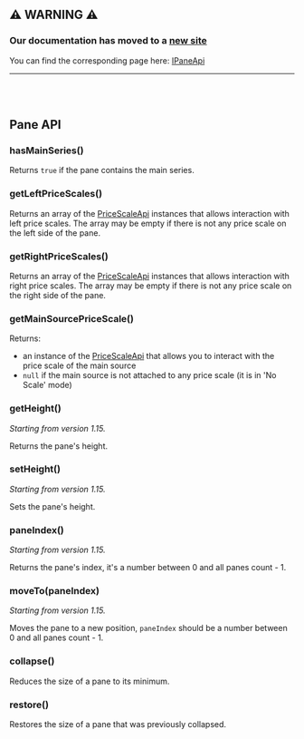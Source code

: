 ## :warning: WARNING :warning:

### Our documentation has moved to a [new site](https://www.tradingview.com/charting-library-docs/)

You can find the corresponding page here: [IPaneApi
](https://www.tradingview.com/charting-library-docs/latest/api/interfaces/Charting_Library.IPaneApi)

---

<br/>
<br/>

## Pane API

### hasMainSeries()

Returns `true` if the pane contains the main series.

### getLeftPriceScales()

Returns an array of the [PriceScaleApi](Price-Scale-Api) instances that allows interaction with left price scales. The array may be empty if there is not any price scale on the left side of the pane.

### getRightPriceScales()

Returns an array of the [PriceScaleApi](Price-Scale-Api) instances that allows interaction with right price scales. The array may be empty if there is not any price scale on the right side of the pane.

### getMainSourcePriceScale()

Returns:

* an instance of the [PriceScaleApi](Price-Scale-Api) that allows you to interact with the price scale of the main source
* `null` if the main source is not attached to any price scale (it is in 'No Scale' mode)

### getHeight()

*Starting from version 1.15.*

Returns the pane's height.

### setHeight()

*Starting from version 1.15.*

Sets the pane's height.

### paneIndex()

*Starting from version 1.15.*

Returns the pane's index, it's a number between 0 and all panes count - 1.

### moveTo(paneIndex)

*Starting from version 1.15.*

Moves the pane to a new position, `paneIndex` should be a number between 0 and all panes count - 1.

### collapse()

Reduces the size of a pane to its minimum.

### restore()

Restores the size of a pane that was previously collapsed.
